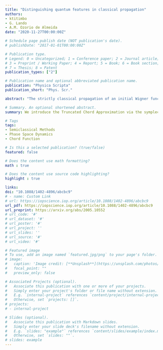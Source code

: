 ```yaml
---
title: "Distinguishing quantum features in classical propagation"
authors:
- ktitimbo
- G. Lando
- A.M. Ozorio de Almeida
date: "2020-11-27T00:00:00Z"

# Schedule page publish date (NOT publication's date).
# publishDate: "2017-01-01T00:00:00Z"

# Publication type.
# Legend: 0 = Uncategorized; 1 = Conference paper; 2 = Journal article;
# 3 = Preprint / Working Paper; 4 = Report; 5 = Book; 6 = Book section;
# 7 = Thesis; 8 = Patent
publication_types: ["2"]

# Publication name and optional abbreviated publication name.
publication: "Physica Scripta"
publication_short: "Phys. Scr."

abstract: "The strictly classical propagation of an initial Wigner function, referred to as TWA or LSC-IVR, is considered to provide approximate averages, despite not being a true Wigner function: it does not represent a positive operator. We here show that its symplectic Fourier transform, the truncated chord approximation (TCA), coincides with the full semiclassical approximation to the evolved quantum characteristic function (or chord function) in a narrow neighbourhood of the origin of the dual chord phase space. Surprisingly, this small region accounts for purely quantum features, such as blind spots and local wave function correlations, as well as the expectation of observables with a close classical correspondence. Direct numerical comparison of the TCA with exact quantum results verifies the semiclassical predictions for an initial coherent state evolving under the Kerr Hamiltonian. The resulting clear criterion for any further features, which may be estimated by classical propagation, is that, within the chord representation, they are concentrated near the origin."

# Summary. An optional shortened abstract.
summary: We introduce the Truncated Chord Approximation via the symplectic Fourier transform of the Truncated Wigner Function. Direct numerical comparison of the TCA with exact quantum results verifies the semiclassical predictions for an initial coherent state evolving under the Kerr Hamiltonian.

# Tags
tags:
- Semiclassical Methods
- Phase Space Dynamics
- Chord Function

# Is this a selected publication? (true/false)
featured: false

# Does the content use math formatting?
math : true

# Does the content use source code highlighting?
highlight : true

links:
doi: "10.1088/1402-4896/abcbc9"
# - name: Custom Link
# url: https://iopscience.iop.org/article/10.1088/1402-4896/abcbc9
url_pdf: https://iopscience.iop.org/article/10.1088/1402-4896/abcbc9
url_preprint: https://arxiv.org/abs/2005.10552
# url_code: '#'
# url_dataset: '#'
# url_poster: '#'
# url_project: ''
# url_slides: ''
# url_source: '#'
# url_video: '#'

# Featured image
# To use, add an image named `featured.jpg/png` to your page's folder. 
# image:
#   caption: 'Image credit: [**Unsplash**](https://unsplash.com/photos/s9CC2SKySJM)'
#   focal_point: ""
#   preview_only: false

# Associated Projects (optional).
#   Associate this publication with one or more of your projects.
#   Simply enter your project's folder or file name without extension.
#   E.g. `internal-project` references `content/project/internal-project/index.md`.
#   Otherwise, set `projects: []`.
# projects:
# - internal-project

# Slides (optional).
#   Associate this publication with Markdown slides.
#   Simply enter your slide deck's filename without extension.
#   E.g. `slides: "example"` references `content/slides/example/index.md`.
#   Otherwise, set `slides: ""`.
# slides: example
---
```

